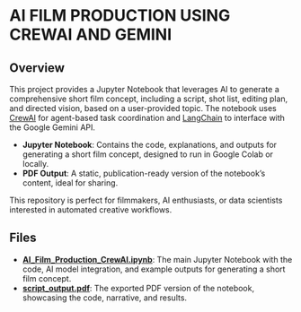 # AI FILM PRODUCTION USING CREWAI AND GEMINI

## Overview

This project provides a Jupyter Notebook that leverages AI to generate a comprehensive short film concept, including a script, shot list, editing plan, and directed vision, based on a user-provided topic. The notebook uses [CrewAI](https://www.crewai.com/) for agent-based task coordination and [LangChain]([https://github.com/BerriAI/litellm](https://python.langchain.com/docs/integrations/chat/google_generative_ai/)) to interface with the Google Gemini API.

- **Jupyter Notebook**: Contains the code, explanations, and outputs for generating a short film concept, designed to run in Google Colab or locally.
- **PDF Output**: A static, publication-ready version of the notebook’s content, ideal for sharing.

This repository is perfect for filmmakers, AI enthusiasts, or data scientists interested in automated creative workflows.

## Files

- **[AI_Film_Production_CrewAI.ipynb](AI_Film_Production_CrewAI.ipynb)**: The main Jupyter Notebook with the code, AI model integration, and example outputs for generating a short film concept.
- **[script_output.pdf](script_output.pdf)**: The exported PDF version of the notebook, showcasing the code, narrative, and results.
